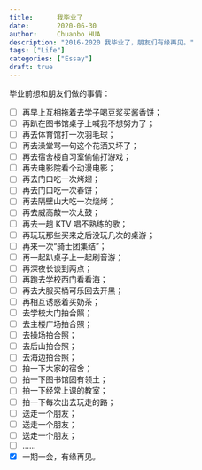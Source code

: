 ```yaml
---
title:      我毕业了
date:       2020-06-30
author:     Chuanbo HUA
description: "2016-2020 我毕业了，朋友们有缘再见。"
tags: ["Life"]
categories: ["Essay"]
draft: true
---
```




毕业前想和朋友们做的事情：

- [ ] 再早上互相拖着去学子喝豆浆买酱香饼；
- [ ] 再趴在图书馆桌子上喊我不想努力了；
- [ ] 再去体育馆打一次羽毛球；
- [ ] 再去澡堂骂一句这个花洒又坏了；
- [ ] 再去宿舍楼自习室偷偷打游戏；
- [ ] 再去电影院看个动漫电影；
- [ ] 再去门口吃一次烤翅；
- [ ] 再去门口吃一次春饼；
- [ ] 再去隔壁山大吃一次烧烤；
- [ ] 再去威高敲一次太鼓；
- [ ] 再去一趟 KTV 唱不熟练的歌；
- [ ] 再玩玩那些买来之后没玩几次的桌游；
- [ ] 再来一次“骑士团集结”；
- [ ] 再一起趴桌子上一起刷音游；
- [ ] 再深夜长谈到两点；
- [ ] 再跑去学校西门看看海；
- [ ] 再去大服买桶可乐回去开黑；
- [ ] 再相互诱惑着买奶茶；
- [ ] 去学校大门拍合照；
- [ ] 去主楼广场拍合照；
- [ ] 去操场拍合照；
- [ ] 去后山拍合照；
- [ ] 去海边拍合照；
- [ ] 拍一下大家的宿舍；
- [ ] 拍一下图书馆固有领土；
- [ ] 拍一下经常上课的教室；
- [ ] 拍一下每次出去玩走的路；
- [ ] 送走一个朋友；
- [ ] 送走一个朋友；
- [ ] 送走一个朋友；
- [ ] ......
- [x] 一期一会，有缘再见。